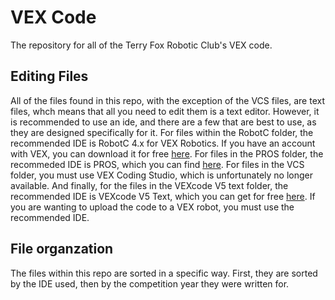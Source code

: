 # VEX Code
The repository for all of the Terry Fox Robotic Club's VEX code.

## Editing Files
All of the files found in this repo, with the exception of the VCS files, are text files, whch means that all you need to edit them is a text editor.  However, it is recommended to use an ide, and there are a few that are best to use, as they are designed specifically for it.  For files within the RobotC folder, the recommended IDE is RobotC 4.x for VEX Robotics.  If you have an account with VEX, you can download it for free [here](https://www.vexrobotics.com/robotc-vexedr-vexiq.html).  For files in the PROS folder, the recommeded IDE is PROS, which you can find [here](https://pros.cs.purdue.edu/).  For files in the VCS folder, you must use VEX Coding Studio, which is unfortunately no longer available.  And finally, for the files in the VEXcode V5 text folder, the recommended IDE is VEXcode V5 Text, which you can get for free [here](https://www.vexrobotics.com/vexcode-download).  If you are wanting to upload the code to a VEX robot, you must use the recommended IDE.

## File organzation
The files within this repo are sorted in a specific way.  First, they are sorted by the IDE used, then by the competition year they were written for.
